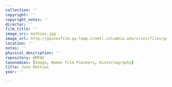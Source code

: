 ```yaml
---
collection: ''
copyright: ''
copyright_notes: ''
director: ''
film_title: ''
image_src: mathias.jpg
image_url: http://gainesfilm.qa-lamp.ccnmtl.columbia.edu/sites/files/gainesfilm/images/mathias.jpg
location: ''
notes: ''
physical_description: ''
repository: AMPAS
taxonomies: [Image, Women Film Pioneers, Historiography]
title: June Mathias
year: ''

---
```

